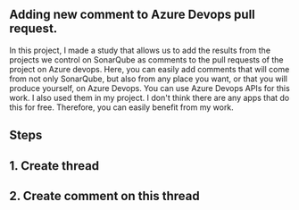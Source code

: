 ## Adding new comment to Azure Devops pull request.

In this project, I made a study that allows us to add the results from the projects we control on SonarQube as comments to the pull requests of the project on Azure devops. Here, you can easily add comments that will come from not only SonarQube, but also from any place you want, or that you will produce yourself, on Azure Devops. You can use Azure Devops APIs for this work. I also used them in my project. I don't think there are any apps that do this for free. Therefore, you can easily benefit from my work.

## Steps
## 1. Create thread
## 2. Create comment on this thread